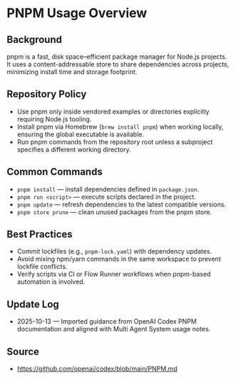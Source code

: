 # PNPM Usage Overview

## Background
pnpm is a fast, disk space–efficient package manager for Node.js projects. It uses a content-addressable store to share dependencies across projects, minimizing install time and storage footprint.

## Repository Policy
- Use pnpm only inside vendored examples or directories explicitly requiring Node.js tooling.
- Install pnpm via Homebrew (`brew install pnpm`) when working locally, ensuring the global executable is available.
- Run pnpm commands from the repository root unless a subproject specifies a different working directory.

## Common Commands
- `pnpm install` — install dependencies defined in `package.json`.
- `pnpm run <script>` — execute scripts declared in the project.
- `pnpm update` — refresh dependencies to the latest compatible versions.
- `pnpm store prune` — clean unused packages from the pnpm store.

## Best Practices
- Commit lockfiles (e.g., `pnpm-lock.yaml`) with dependency updates.
- Avoid mixing npm/yarn commands in the same workspace to prevent lockfile conflicts.
- Verify scripts via CI or Flow Runner workflows when pnpm-based automation is involved.

## Update Log
- 2025-10-13 — Imported guidance from OpenAI Codex PNPM documentation and aligned with Multi Agent System usage notes.

## Source
- https://github.com/openai/codex/blob/main/PNPM.md
